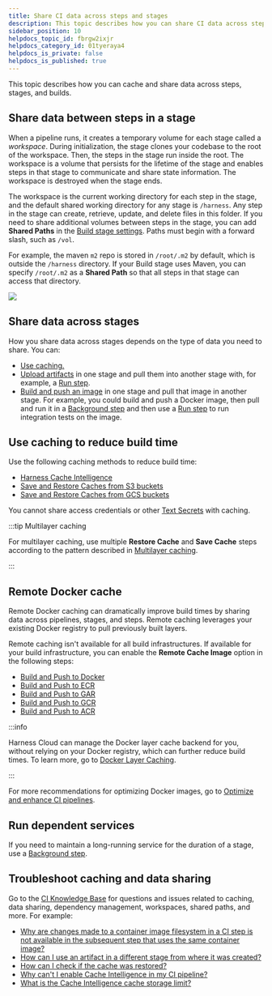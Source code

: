 ```yaml
---
title: Share CI data across steps and stages
description: This topic describes how you can share CI data across steps and stages.
sidebar_position: 10
helpdocs_topic_id: fbrgw2ixjr
helpdocs_category_id: 01tyeraya4
helpdocs_is_private: false
helpdocs_is_published: true
---
```


This topic describes how you can cache and share data across steps, stages, and builds.

## Share data between steps in a stage

When a pipeline runs, it creates a temporary volume for each stage called a *workspace*. During initialization, the stage clones your codebase to the root of the workspace. Then, the steps in the stage run inside the root. The workspace is a volume that persists for the lifetime of the stage and enables steps in that stage to communicate and share state information. The workspace is destroyed when the stage ends.

The workspace is the current working directory for each step in the stage, and the default shared working directory for any stage is `/harness`. Any step in the stage can create, retrieve, update, and delete files in this folder. If you need to share additional volumes between steps in the stage, you can add **Shared Paths** in the [Build stage settings](../set-up-build-infrastructure/ci-stage-settings.md). Paths must begin with a forward slash, such as `/vol`. <!-- resolves as `/vol/harness`? -->

For example, the maven `m2` repo is stored in `/root/.m2` by default, which is outside the `/harness` directory. If your Build stage uses Maven, you can specify `/root/.m2` as a **Shared Path** so that all steps in that stage can access that directory.

![](./static/share-ci-data-across-steps-and-stages-01.png)

## Share data across stages

How you share data across stages depends on the type of data you need to share. You can:

* [Use caching.](#use-caching-to-reduce-build-time)
* [Upload artifacts](../build-and-upload-artifacts/build-and-upload-an-artifact.md#upload-artifacts) in one stage and pull them into another stage with, for example, a [Run step](../run-step-settings.md).
* [Build and push an image](../build-and-upload-artifacts/build-and-upload-an-artifact.md#build-and-push) in one stage and pull that image in another stage. For example, you could build and push a Docker image, then pull and run it in a [Background step](../manage-dependencies/background-step-settings.md) and then use a [Run step](../run-step-settings.md) to run integration tests on the image.

## Use caching to reduce build time

Use the following caching methods to reduce build time:

* [Harness Cache Intelligence](./cache-intelligence.md)
* [Save and Restore Caches from S3 buckets](saving-cache.md)
* [Save and Restore Caches from GCS buckets](save-cache-in-gcs.md)

You cannot share access credentials or other [Text Secrets](/docs/platform/secrets/add-use-text-secrets) with caching.

:::tip Multilayer caching

For multilayer caching, use multiple **Restore Cache** and **Save Cache** steps according to the pattern described in [Multilayer caching](./multilayer-caching.md).

:::

## Remote Docker cache

Remote Docker caching can dramatically improve build times by sharing data across pipelines, stages, and steps. Remote caching leverages your existing Docker registry to pull previously built layers.

Remote caching isn't available for all build infrastructures. If available for your build infrastructure, you can enable the **Remote Cache Image** option in the following steps:

* [Build and Push to Docker](../build-and-upload-artifacts/build-and-push/build-and-push-to-docker-registry.md)
* [Build and Push to ECR](../build-and-upload-artifacts/build-and-push/build-and-push-to-ecr-step-settings.md)
* [Build and Push to GAR](/docs/continuous-integration/use-ci/build-and-upload-artifacts/build-and-push/build-and-push-to-gar.md)
* [Build and Push to GCR](/docs/continuous-integration/use-ci/build-and-upload-artifacts/build-and-push/build-and-push-to-gcr.md)
* [Build and Push to ACR](/docs/continuous-integration/use-ci/build-and-upload-artifacts/build-and-push/build-and-push-to-acr.md)

:::info

Harness Cloud can manage the Docker layer cache backend for you, without relying on your Docker registry, which can further reduce build times. To learn more, go to [Docker Layer Caching](./docker-layer-caching.md).

:::

For more recommendations for optimizing Docker images, go to [Optimize and enhance CI pipelines](../optimize-and-more/optimizing-ci-build-times.md).

## Run dependent services

If you need to maintain a long-running service for the duration of a stage, use a [Background step](../manage-dependencies/background-step-settings.md).

## Troubleshoot caching and data sharing

Go to the [CI Knowledge Base](/kb/continuous-integration/continuous-integration-faqs) for questions and issues related to caching, data sharing, dependency management, workspaces, shared paths, and more. For example:

* [Why are changes made to a container image filesystem in a CI step is not available in the subsequent step that uses the same container image?](/kb/continuous-integration/continuous-integration-faqs/#why-are-changes-made-to-a-container-image-filesystem-in-a-ci-step-is-not-available-in-the-subsequent-step-that-uses-the-same-container-image)
* [How can I use an artifact in a different stage from where it was created?](/kb/continuous-integration/continuous-integration-faqs/#how-can-i-use-an-artifact-in-a-different-stage-from-where-it-was-created)
* [How can I check if the cache was restored?](/kb/continuous-integration/continuous-integration-faqs/#how-can-i-check-if-the-cache-was-restored)
* [Why can't I enable Cache Intelligence in my CI pipeline?](/kb/continuous-integration/continuous-integration-faqs/#why-cant-i-enable-cache-intelligence-in-my-ci-pipeline)
* [What is the Cache Intelligence cache storage limit?](/kb/continuous-integration/continuous-integration-faqs/#what-is-the-cache-intelligence-cache-storage-limit)
